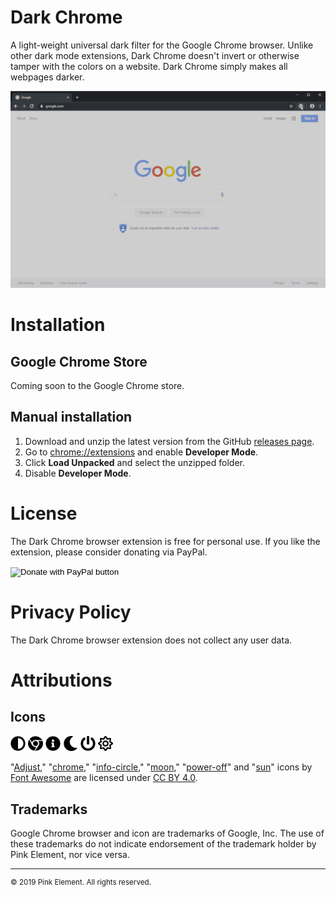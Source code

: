 # Dark Chrome
A light-weight universal dark filter for the Google Chrome browser. Unlike other dark mode extensions, Dark Chrome doesn't invert or otherwise tamper with the colors on a website. Dark Chrome simply makes all webpages darker.

![Demo](images/demo.gif)

# Installation
## Google Chrome Store
Coming soon to the Google Chrome store.

## Manual installation
1. Download and unzip the latest version from the GitHub [releases page](https://github.com/pinkelement/dark-chrome/releases).
2. Go to [chrome://extensions](chrome://extensions) and enable **Developer Mode**.
3. Click **Load Unpacked** and select the unzipped folder.
4. Disable **Developer Mode**.

# License
The Dark Chrome browser extension is free for personal use. If you like the extension, please consider donating via PayPal.

<form action="https://www.paypal.com/cgi-bin/webscr" method="post" target="_top">
<input type="hidden" name="cmd" value="_s-xclick" />
<input type="hidden" name="hosted_button_id" value="582D96R5D5CBY" />
<input type="image" src="https://www.paypalobjects.com/en_US/i/btn/btn_donate_SM.gif" border="0" name="submit" title="PayPal - The safer, easier way to pay online!" alt="Donate with PayPal button" />
<img alt="" border="0" src="https://www.paypal.com/en_US/i/scr/pixel.gif" width="1" height="1" />
</form>

# Privacy Policy
The Dark Chrome browser extension does not collect any user data.

# Attributions
## Icons
<img src="images/adjust-solid.svg" width="24"> <img src="images/chrome-brands.svg" width="24"> <img src="images/info-circle-solid.svg" width="24"> <img src="images/moon-solid.svg" width="24"> <img src="images/power-off-solid.svg" width="24"> <img src="images/sun-regular.svg" width="24">

"[Adjust](https://fontawesome.com/icons/adjust?style=solid)," "[chrome](https://fontawesome.com/icons/chrome?style=brands)," "[info-circle](https://fontawesome.com/icons/info-circle)," "[moon](https://fontawesome.com/icons/moon?style=solid)," "[power-off](https://fontawesome.com/icons/power-off?style=solid)" and "[sun](https://fontawesome.com/icons/sun?style=regular)" icons by [Font Awesome](https://fontawesome.com) are licensed under [CC BY 4.0](https://creativecommons.org/licenses/by/4.0/).

## Trademarks
Google Chrome browser and icon are trademarks of Google, Inc. The use of these trademarks do not indicate endorsement of the trademark holder by Pink Element, nor vice versa.

---
<sup>&copy; 2019 Pink Element. All rights reserved.</sup>
